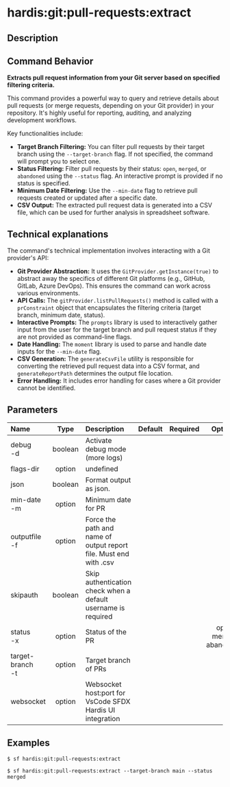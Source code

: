 <!-- This file has been generated with command 'sf hardis:doc:plugin:generate'. Please do not update it manually or it may be overwritten -->
# hardis:git:pull-requests:extract

## Description


## Command Behavior

**Extracts pull request information from your Git server based on specified filtering criteria.**

This command provides a powerful way to query and retrieve details about pull requests (or merge requests, depending on your Git provider) in your repository. It's highly useful for reporting, auditing, and analyzing development workflows.

Key functionalities include:

- **Target Branch Filtering:** You can filter pull requests by their target branch using the `--target-branch` flag. If not specified, the command will prompt you to select one.
- **Status Filtering:** Filter pull requests by their status: `open`, `merged`, or `abandoned` using the `--status` flag. An interactive prompt is provided if no status is specified.
- **Minimum Date Filtering:** Use the `--min-date` flag to retrieve pull requests created or updated after a specific date.
- **CSV Output:** The extracted pull request data is generated into a CSV file, which can be used for further analysis in spreadsheet software.

## Technical explanations

The command's technical implementation involves interacting with a Git provider's API:

- **Git Provider Abstraction:** It uses the `GitProvider.getInstance(true)` to abstract away the specifics of different Git platforms (e.g., GitHub, GitLab, Azure DevOps). This ensures the command can work across various environments.
- **API Calls:** The `gitProvider.listPullRequests()` method is called with a `prConstraint` object that encapsulates the filtering criteria (target branch, minimum date, status).
- **Interactive Prompts:** The `prompts` library is used to interactively gather input from the user for the target branch and pull request status if they are not provided as command-line flags.
- **Date Handling:** The `moment` library is used to parse and handle date inputs for the `--min-date` flag.
- **CSV Generation:** The `generateCsvFile` utility is responsible for converting the retrieved pull request data into a CSV format, and `generateReportPath` determines the output file location.
- **Error Handling:** It includes error handling for cases where a Git provider cannot be identified.


## Parameters

| Name                 |  Type   | Description                                                       | Default | Required |            Options            |
|:---------------------|:-------:|:------------------------------------------------------------------|:-------:|:--------:|:-----------------------------:|
| debug<br/>-d         | boolean | Activate debug mode (more logs)                                   |         |          |                               |
| flags-dir            | option  | undefined                                                         |         |          |                               |
| json                 | boolean | Format output as json.                                            |         |          |                               |
| min-date<br/>-m      | option  | Minimum date for PR                                               |         |          |                               |
| outputfile<br/>-f    | option  | Force the path and name of output report file. Must end with .csv |         |          |                               |
| skipauth             | boolean | Skip authentication check when a default username is required     |         |          |                               |
| status<br/>-x        | option  | Status of the PR                                                  |         |          | open<br/>merged<br/>abandoned |
| target-branch<br/>-t | option  | Target branch of PRs                                              |         |          |                               |
| websocket            | option  | Websocket host:port for VsCode SFDX Hardis UI integration         |         |          |                               |

## Examples

```shell
$ sf hardis:git:pull-requests:extract
```

```shell
$ sf hardis:git:pull-requests:extract --target-branch main --status merged
```



